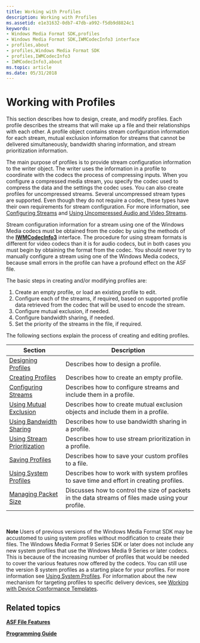 ```yaml
---
title: Working with Profiles
description: Working with Profiles
ms.assetid: e1e31632-0db7-47db-a992-f5db9d8824c1
keywords:
- Windows Media Format SDK,profiles
- Windows Media Format SDK,IWMCodecInfo3 interface
- profiles,about
- profiles,Windows Media Format SDK
- profiles,IWMCodecInfo3
- IWMCodecInfo3,about
ms.topic: article
ms.date: 05/31/2018
---
```


# Working with Profiles

This section describes how to design, create, and modify profiles. Each profile describes the streams that will make up a file and their relationships with each other. A profile object contains stream configuration information for each stream, mutual exclusion information for streams that cannot be delivered simultaneously, bandwidth sharing information, and stream prioritization information.

The main purpose of profiles is to provide stream configuration information to the writer object. The writer uses the information in a profile to coordinate with the codecs the process of compressing inputs. When you configure a compressed media stream, you specify the codec used to compress the data and the settings the codec uses. You can also create profiles for uncompressed streams. Several uncompressed stream types are supported. Even though they do not require a codec, these types have their own requirements for stream configuration. For more information, see [Configuring Streams](configuring-streams.md) and [Using Uncompressed Audio and Video Streams](using-uncompressed-audio-and-video-streams.md).

Stream configuration information for a stream using one of the Windows Media codecs must be obtained from the codec by using the methods of the [**IWMCodecInfo3**](/previous-versions/windows/desktop/api/wmsdkidl/nn-wmsdkidl-iwmcodecinfo3) interface. The procedure for using stream formats is different for video codecs than it is for audio codecs, but in both cases you must begin by obtaining the format from the codec. You should never try to manually configure a stream using one of the Windows Media codecs, because small errors in the profile can have a profound effect on the ASF file.

The basic steps in creating and/or modifying profiles are:

1.  Create an empty profile, or load an existing profile to edit.
2.  Configure each of the streams, if required, based on supported profile data retrieved from the codec that will be used to encode the stream.
3.  Configure mutual exclusion, if needed.
4.  Configure bandwidth sharing, if needed.
5.  Set the priority of the streams in the file, if required.

The following sections explain the process of creating and editing profiles.



| Section                                                        | Description                                                                                        |
|----------------------------------------------------------------|----------------------------------------------------------------------------------------------------|
| [Designing Profiles](designing-profiles.md)                   | Describes how to design a profile.                                                                 |
| [Creating Profiles](creating-profiles.md)                     | Describes how to create an empty profile.                                                          |
| [Configuring Streams](configuring-streams.md)                 | Describes how to configure streams and include them in a profile.                                  |
| [Using Mutual Exclusion](using-mutual-exclusion.md)           | Describes how to create mutual exclusion objects and include them in a profile.                    |
| [Using Bandwidth Sharing](using-bandwidth-sharing.md)         | Describes how to use bandwidth sharing in a profile.                                               |
| [Using Stream Prioritization](using-stream-prioritization.md) | Describes how to use stream prioritization in a profile.                                           |
| [Saving Profiles](saving-profiles.md)                         | Describes how to save your custom profiles to a file.                                              |
| [Using System Profiles](using-system-profiles.md)             | Describes how to work with system profiles to save time and effort in creating profiles.           |
| [Managing Packet Size](managing-packet-size.md)               | Discusses how to control the size of packets in the data streams of files made using your profile. |



 

**Note** Users of previous versions of the Windows Media Format SDK may be accustomed to using system profiles without modification to create their files. The Windows Media Format 9 Series SDK or later does not include any new system profiles that use the Windows Media 9 Series or later codecs. This is because of the increasing number of profiles that would be needed to cover the various features now offered by the codecs. You can still use the version 8 system profiles as a starting place for your profiles. For more information see [Using System Profiles](using-system-profiles.md). For information about the new mechanism for targeting profiles to specific delivery devices, see [Working with Device Conformance Templates](working-with-device-conformance-templates.md).

## Related topics

<dl> <dt>

[**ASF File Features**](asf-file-features.md)
</dt> <dt>

[**Programming Guide**](programming-guide.md)
</dt> </dl>

 

 





